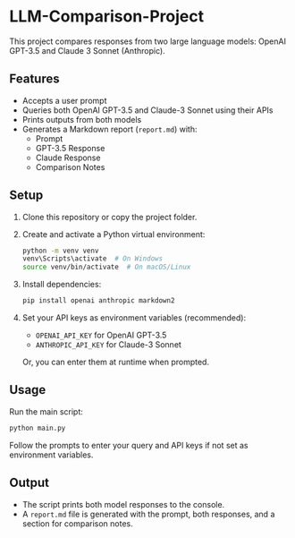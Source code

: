# LLM-Comparison-Project

This project compares responses from two large language models: OpenAI GPT-3.5 and Claude 3 Sonnet (Anthropic).

## Features
- Accepts a user prompt
- Queries both OpenAI GPT-3.5 and Claude-3 Sonnet using their APIs
- Prints outputs from both models
- Generates a Markdown report (`report.md`) with:
  - Prompt
  - GPT-3.5 Response
  - Claude Response
  - Comparison Notes

## Setup
1. Clone this repository or copy the project folder.
2. Create and activate a Python virtual environment:
   ```sh
   python -m venv venv
   venv\Scripts\activate  # On Windows
   source venv/bin/activate  # On macOS/Linux
   ```
3. Install dependencies:
   ```sh
   pip install openai anthropic markdown2
   ```
4. Set your API keys as environment variables (recommended):
   - `OPENAI_API_KEY` for OpenAI GPT-3.5
   - `ANTHROPIC_API_KEY` for Claude-3 Sonnet
   
   Or, you can enter them at runtime when prompted.

## Usage
Run the main script:
```sh
python main.py
```
Follow the prompts to enter your query and API keys if not set as environment variables.

## Output
- The script prints both model responses to the console.
- A `report.md` file is generated with the prompt, both responses, and a section for comparison notes.